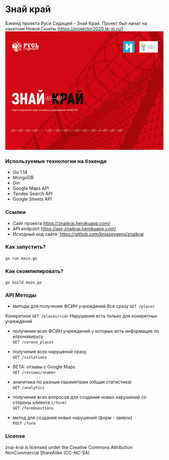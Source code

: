 # Знай край
Бэкенд проекта Руси Сидящей - Знай Край. Проект был начат на хакатоне Новой Газеты (https://projector2020.te-st.ru/)
<img src="https://github.com/semyon-dev/znai-krai/blob/master/img.png" alt="drawing" width="500"/>

### Используемые технологии на бэкенде
* Go 1.14
* MongoDB
* Gin
* Google Maps API
* Yandex Search API
* Google Sheets API

### Ссылки
* Сайт проекта https://znaikrai.herokuapp.com/
* API endpoint https://api-znaikrai.herokuapp.com/
* Исходный код сайта: https://github.com/kniazevgeny/znaikrai

### Как запустить?
`go run main.go`

### Как скомпилировать?
`go build main.go`

### API Методы

* методы для получения ФСИН учреждений
Все сразу `GET /places`

Конкретное `GET /places/<id>`
Нарушения есть только для конкретных учреждений

* получение всех ФСИН учреждений у которых есть информация по коронавирусу \
`GET /corona_places`

* получение всех нарушений сразу \
`GET /violations`

* BETA: отзывы с Google Maps \
`GET /reviews/<name>`

* аналитика по разным параметрам (общая статистика) \
`GET /analytics`

* получение всех вопросов для создания новых нарушений со стороны клиента `(/form)` \
`GET /formQuestions`

* метод для создания новых нарушений (форм - заявок) \
`POST /form`

### License
znai-krai is licensed under the Creative Commons Attribution NonCommercial ShareAlike (CC-NC-SA)
